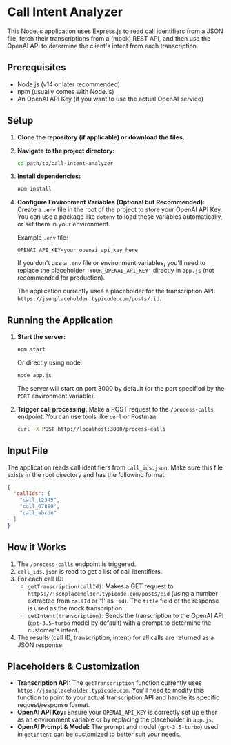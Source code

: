 # Call Intent Analyzer

This Node.js application uses Express.js to read call identifiers from a JSON file, fetch their transcriptions from a (mock) REST API, and then use the OpenAI API to determine the client's intent from each transcription.

## Prerequisites

*   Node.js (v14 or later recommended)
*   npm (usually comes with Node.js)
*   An OpenAI API Key (if you want to use the actual OpenAI service)

## Setup

1.  **Clone the repository (if applicable) or download the files.**
2.  **Navigate to the project directory:**
    ```bash
    cd path/to/call-intent-analyzer
    ```
3.  **Install dependencies:**
    ```bash
    npm install
    ```
4.  **Configure Environment Variables (Optional but Recommended):**
    Create a `.env` file in the root of the project to store your OpenAI API Key. You can use a package like `dotenv` to load these variables automatically, or set them in your environment.

    Example `.env` file:
    ```
    OPENAI_API_KEY=your_openai_api_key_here
    ```
    If you don't use a `.env` file or environment variables, you'll need to replace the placeholder `'YOUR_OPENAI_API_KEY'` directly in `app.js` (not recommended for production).

    The application currently uses a placeholder for the transcription API: `https://jsonplaceholder.typicode.com/posts/:id`.

## Running the Application

1.  **Start the server:**
    ```bash
    npm start
    ```
    Or directly using node:
    ```bash
    node app.js
    ```
    The server will start on port 3000 by default (or the port specified by the `PORT` environment variable).

2.  **Trigger call processing:**
    Make a POST request to the `/process-calls` endpoint. You can use tools like `curl` or Postman.
    ```bash
    curl -X POST http://localhost:3000/process-calls
    ```

## Input File

The application reads call identifiers from `call_ids.json`. Make sure this file exists in the root directory and has the following format:

```json
{
  "callIds": [
    "call_12345",
    "call_67890",
    "call_abcde"
  ]
}
```

## How it Works

1.  The `/process-calls` endpoint is triggered.
2.  `call_ids.json` is read to get a list of call identifiers.
3.  For each call ID:
    *   `getTranscription(callId)`: Makes a GET request to `https://jsonplaceholder.typicode.com/posts/:id` (using a number extracted from `callId` or '1' as `:id`). The `title` field of the response is used as the mock transcription.
    *   `getIntent(transcription)`: Sends the transcription to the OpenAI API (`gpt-3.5-turbo` model by default) with a prompt to determine the customer's intent.
4.  The results (call ID, transcription, intent) for all calls are returned as a JSON response.

## Placeholders & Customization

*   **Transcription API:** The `getTranscription` function currently uses `https://jsonplaceholder.typicode.com`. You'll need to modify this function to point to your actual transcription API and handle its specific request/response format.
*   **OpenAI API Key:** Ensure your `OPENAI_API_KEY` is correctly set up either as an environment variable or by replacing the placeholder in `app.js`.
*   **OpenAI Prompt & Model:** The prompt and model (`gpt-3.5-turbo`) used in `getIntent` can be customized to better suit your needs.
```
